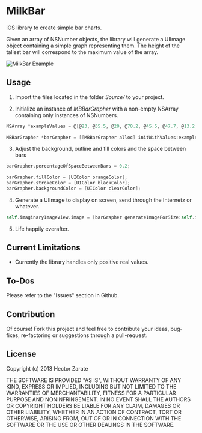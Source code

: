 MilkBar
=======

iOS library to create simple bar charts.

Given an array of NSNumber objects, the library will generate a UIImage object containing a simple graph representing them. The height of the tallest bar will correspond to the maximum value of the array.  

![MilkBar Example](http://i.imgur.com/ZoMmGup.png)

Usage
----

1. Import the files located in the folder *Source/* to your project.

2. Initialize an instance of *MBBarGrapher* with a non-empty NSArray containing only instances of NSNumbers.

```objective-c
NSArray *exampleValues = @[@23, @35.5, @20, @70.2, @45.5, @47.7, @13.2, @33.3, @69.999, @83.25, @90.2, @99.9, @120.0];
        
MBBarGrapher *barGrapher = [[MBBarGrapher alloc] initWithValues:exampleValues];
```

3. Adjust the background, outline and fill colors and the space between bars

```objective-c
barGrapher.percentageOfSpaceBetweenBars = 0.2;
        
barGrapher.fillColor = [UIColor orangeColor];
barGrapher.strokeColor = [UIColor blackColor];
barGrapher.backgroundColor = [UIColor clearColor];
```

4. Generate a UIImage to display on screen, send through the Internetz or whatever.

```objective-c
self.imaginaryImageView.image = [barGrapher generateImageForSize:self.imaginaryImageView.bounds.size];
```
5. Life happily everafter.


Current Limitations
-------------------

* Currently the library handles only positive real values.


To-Dos
------
Please refer to the "Issues" section in Github.


Contribution
------------
Of course! Fork this project and feel free to contribute your ideas, bug-fixes, re-factoring or suggestions through a pull-request.


License
-------

Copyright (c) 2013 Hector Zarate

THE SOFTWARE IS PROVIDED "AS IS", WITHOUT WARRANTY OF ANY KIND, EXPRESS OR
IMPLIED, INCLUDING BUT NOT LIMITED TO THE WARRANTIES OF MERCHANTABILITY,
FITNESS FOR A PARTICULAR PURPOSE AND NONINFRINGEMENT. IN NO EVENT SHALL THE
AUTHORS OR COPYRIGHT HOLDERS BE LIABLE FOR ANY CLAIM, DAMAGES OR OTHER
LIABILITY, WHETHER IN AN ACTION OF CONTRACT, TORT OR OTHERWISE, ARISING FROM,
OUT OF OR IN CONNECTION WITH THE SOFTWARE OR THE USE OR OTHER DEALINGS IN
THE SOFTWARE.
